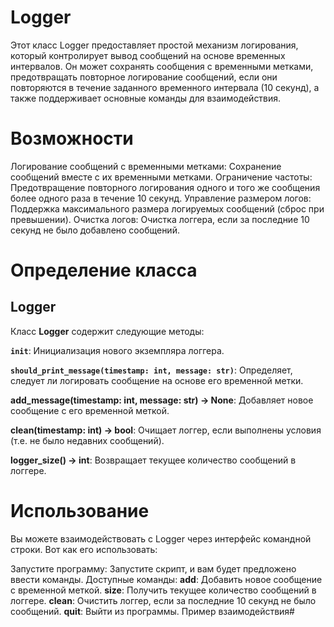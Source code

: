 # Logger

Этот класс Logger предоставляет простой механизм логирования, который контролирует вывод сообщений на основе временных интервалов. Он может сохранять сообщения с временными метками, предотвращать повторное логирование сообщений, если они повторяются в течение заданного временного интервала (10 секунд), а также поддерживает основные команды для взаимодействия.

# Возможности

Логирование сообщений с временными метками: Сохранение сообщений вместе с их временными метками.
Ограничение частоты: Предотвращение повторного логирования одного и того же сообщения более одного раза в течение 10 секунд.
Управление размером логов: Поддержка максимального размера логируемых сообщений (сброс при превышении).
Очистка логов: Очистка логгера, если за последние 10 секунд не было добавлено сообщений.

# Определение класса
## Logger

Класс __Logger__ содержит следующие методы:

__```init```__: Инициализация нового экземпляра логгера.

__```should_print_message(timestamp: int, message: str)```__: Определяет, следует ли логировать сообщение на основе его временной метки.

__add_message(timestamp: int, message: str) -> None__: Добавляет новое сообщение с его временной меткой.

__clean(timestamp: int) -> bool__: Очищает логгер, если выполнены условия (т.е. не было недавних сообщений).

__logger_size() -> int__: Возвращает текущее количество сообщений в логгере.

# Использование

Вы можете взаимодействовать с Logger через интерфейс командной строки. Вот как его использовать:

Запустите программу: Запустите скрипт, и вам будет предложено ввести команды.
Доступные команды:
__add__: Добавить новое сообщение с временной меткой.
__size__: Получить текущее количество сообщений в логгере.
__clean__: Очистить логгер, если за последние 10 секунд не было сообщений.
__quit__: Выйти из программы.
Пример взаимодействия#

